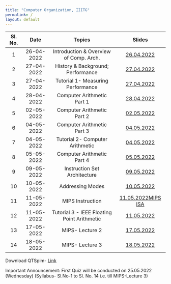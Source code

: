 ```yaml
---
title: "Computer Organization, IIITG"
permalink: /
layout: default
---
```



| Sl. No. | Date    | Topics  | Slides   |
|:---:|:------------:|:-------------------------------------------:|:--------------------------:|
| 1   | 26-04-2022   | Introduction & Overview of Comp. Arch.      | [26.04.2022](https://drive.google.com/file/d/1OTT2f7ZHPYsKctRPWXaJGbbnaZ7aOk7Q/view?usp=sharing)|
| 2   | 27-04-2022   | History & Background; Performance           |  [27.04.2022](https://drive.google.com/file/d/1OvUjXZD7jPp3JEolteK2hdTt8hF7DsBc/view?usp=sharing)|
| 3   | 27-04-2022   | Tutorial 1- Measuring Performance           |  [27.04.2022](https://drive.google.com/file/d/1oz5ENdr1jEoEYtUfdVWlfZpiiFGkTpyt/view?usp=sharing)|
| 4   | 28-04-2022   | Computer Arithmetic Part 1                  |  [28.04.2022](https://drive.google.com/file/d/1mg6j-cIfr-p8D5Xn-aWD06tN_v1Y1jRP/view?usp=sharing)|
| 5   | 02-05-2022   | Computer Arithmetic Part 2                  |  [02.05.2022](https://drive.google.com/file/d/1TaPuCs-61q65sb2OM-W8-xhwDMXo4MeG/view?usp=sharing)|
| 6   | 04-05-2022   | Computer Arithmetic Part 3                  |  [04.05.2022](https://drive.google.com/file/d/1dFDUL743jYgJIO2UhAICQ2DZdxWGcXeo/view?usp=sharing)|
| 7   | 04-05-2022   | Tutorial 2- Computer Arithmetic             |  [04.05.2022](https://drive.google.com/file/d/1hT5TV3FF6Vp67eeZTv_4Nws-1pDzN1ts/view?usp=sharing)|
| 8   | 05-05-2022   | Computer Arithmetic Part 4                  |  [05.05.2022](https://drive.google.com/file/d/16y76uyucVCJOjf1Ds2tzLztph-BA_aAa/view?usp=sharing)|
| 9   | 09-05-2022   | Instruction Set Architecture                |  [09.05.2022](https://drive.google.com/file/d/1eXkAvTe2KaEMu3xJbSE1ykGC297TJDv_/view?usp=sharing)|
| 10  | 10-05-2022   | Addressing Modes                            |  [10.05.2022](https://drive.google.com/file/d/1sz8bXBkJ0EGMGDaRgK4-_PQdLOKarcRV/view?usp=sharing)|
| 11  | 11-05-2022   | MIPS Instruction                            |  [11.05.2022](https://drive.google.com/file/d/1pan4XlSzDke73T0x6VQ3gVw5ctpHnhv1/view?usp=sharing)[MIPS ISA](https://drive.google.com/file/d/1_DzUWyY0eYzyKRLPTE8c6bL23EqBsNW0/view?usp=sharing)|
| 12  | 11-05-2022   | Tutorial 3 - IEEE Floating Point Arithmetic |  [11.05.2022](https://drive.google.com/file/d/17QcFmrMgoIxCsg9RaGeO-obySuPF9_Pq/view?usp=sharing)|
| 13  | 17-05-2022   | MIPS- Lecture 2                             |  [17.05.2022](https://drive.google.com/file/d/1eUNaxWg7VI76s2O72cLYr3kQeow_I2mV/view?usp=sharing)|
| 14  | 18-05-2022   | MIPS- Lecture 3                             |  [18.05.2022](https://drive.google.com/file/d/1b-Dv4xJmeUuNWkz7CmaC1lIyQQSnZwOh/view?usp=sharing)|


Download QTSpim- [Link](https://sourceforge.net/projects/spimsimulator/files/latest/download)

Important Announcement: First Quiz will be conducted on 25.05.2022 (Wednesday) (Syllabus- Sl.No-1 to Sl. No. 14 i.e. till MIPS-Lecture 3)







